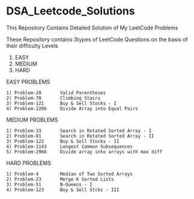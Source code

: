# DSA_Leetcode_Solutions
This Repository Contains Detailed Solution of My LeetCode Problems

These Repository contains 3types of LeetCode Questions on the basis of their difficulty Levels
1) EASY 
2) MEDIUM
3) HARD

EASY PROBLEMS

	1) Problem-20  		Valid Parentheses
	2) Problem-70  		Climbing Stairs
 	3) Problem-121  	Buy & Sell Stocks - I
  	4) Problem-2206 	Divide Array into Equal Pairs
   
MEDIUM PROBLEMS

	1) Problem-33		Search in Rotated Sorted Array - I
 	2) Problem-81		Search in Rotated Sorted Array - II
  	3) Problem-122 		Buy & Sell Stocks - II
   	4) Problem-1143		Longest Common Subsequences
	5) Problem-2966		Divide array into arrays with max diff

HARD PROBLEMS

	1) Problem-4 		Median of Two Sorted Arrays
 	2) Problem-23		Merge K Sorted Lists
  	3) Problem-51 		N-Queens - I
   	4) Problem-123		Buy & Sell Stcks - III
